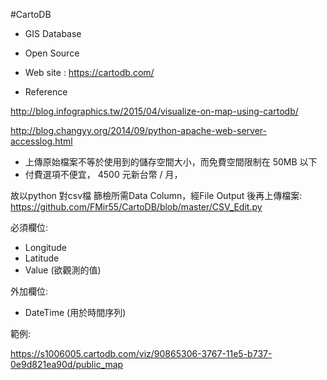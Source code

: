 #CartoDB
- GIS Database
- Open Source
- Web site : https://cartodb.com/ 

- Reference

http://blog.infographics.tw/2015/04/visualize-on-map-using-cartodb/

http://blog.changyy.org/2014/09/python-apache-web-server-accesslog.html

- 上傳原始檔案不等於使用到的儲存空間大小，而免費空間限制在 50MB 以下
- 付費選項不便宜， 4500 元新台幣 / 月，

故以python 對csv檔 篩檢所需Data Column，經File Output 後再上傳檔案:
https://github.com/FMir55/CartoDB/blob/master/CSV_Edit.py

必須欄位:
  - Longitude 
  - Latitude 
  - Value (欲觀測的值)
  
外加欄位:
  - DateTime (用於時間序列)
  
範例:

https://s1006005.cartodb.com/viz/90865306-3767-11e5-b737-0e9d821ea90d/public_map
